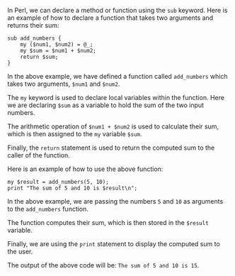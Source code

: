 In Perl, we can declare a method or function using the `sub` keyword. Here is an example of how to declare a function that takes two arguments and returns their sum:

```
sub add_numbers {
    my ($num1, $num2) = @_;
    my $sum = $num1 + $num2;
    return $sum;
}
```

In the above example, we have defined a function called `add_numbers` which takes two arguments, `$num1` and `$num2`. 

The `my` keyword is used to declare local variables within the function. Here we are declaring `$sum` as a variable to hold the sum of the two input numbers.

The arithmetic operation of `$num1 + $num2` is used to calculate their sum, which is then assigned to the `my` variable `$sum`.

Finally, the `return` statement is used to return the computed sum to the caller of the function.

Here is an example of how to use the above function:

```
my $result = add_numbers(5, 10);
print "The sum of 5 and 10 is $result\n";
```

In the above example, we are passing the numbers `5` and `10` as arguments to the `add_numbers` function. 

The function computes their sum, which is then stored in the `$result` variable.

Finally, we are using the `print` statement to display the computed sum to the user. 

The output of the above code will be: `The sum of 5 and 10 is 15`.